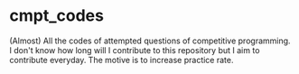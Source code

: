 # cmpt_codes
(Almost) All the codes of attempted questions of competitive programming. I don't know how long will I contribute to this repository but I aim to contribute everyday. The motive is to increase practice rate. 
